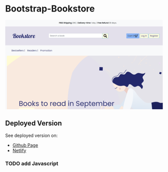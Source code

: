 # Bootstrap-Bookstore
![Bootstrap-Bookstore](https://github.com/dianavile/Bootstrap-Bookstore/blob/master/assets/img/Bookstore.PNG)

## Deployed Version
See deployed version on:
* [Github Page]()
* [Netlify](https://objective-curie-7b685f.netlify.app/)

### TODO add Javascript
 <!-- https://www.youtube.com/watch?v=PoTGs38DR9E--->
